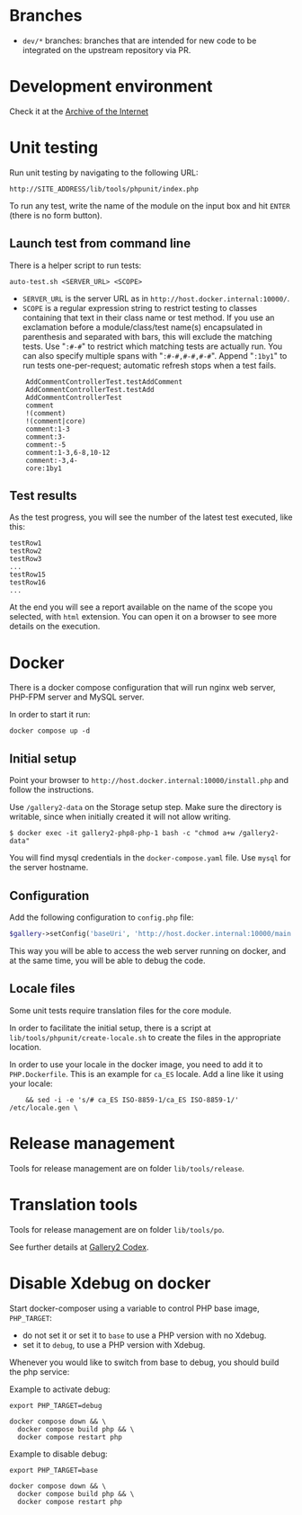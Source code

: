 # Branches

* `dev/*` branches: branches that are intended for new code to be integrated on the upstream repository via PR.

# Development environment

Check it at the [Archive of the
Internet](`https://web.archive.org/web/20210224144709/http://codex.gallery2.org/index.php/Gallery2:Developer_Guidelines`)

# Unit testing

Run unit testing by navigating to the following URL:
```text
http://SITE_ADDRESS/lib/tools/phpunit/index.php
```

To run any test, write the name of the module on the input box and hit `ENTER` (there is no form button).

## Launch test from command line

There is a helper script to run tests:
```shell
auto-test.sh <SERVER_URL> <SCOPE>
```

* `SERVER_URL` is the server URL as in `http://host.docker.internal:10000/`.
* `SCOPE` is a regular expression string to restrict testing to classes containing that text
in their class name or test method. If you use an exclamation before a module/class/test
name(s) encapsulated in parenthesis and separated with bars,
this will exclude the matching tests. Use "`:#-#`" to restrict which matching tests are
actually run. You can also specify multiple spans with "`:#-#,#-#,#-#`". Append "`:1by1`"
to run tests one-per-request; automatic refresh stops when a test fails.
```text
    AddCommentControllerTest.testAddComment
    AddCommentControllerTest.testAdd
    AddCommentControllerTest
    comment
    !(comment)
    !(comment|core)
    comment:1-3
    comment:3-
    comment:-5
    comment:1-3,6-8,10-12
    comment:-3,4-
    core:1by1
```

## Test results

As the test progress, you will see the number of the latest test executed, like this:
```text
testRow1
testRow2
testRow3
...
testRow15
testRow16
...
```
At the end you will see a report available on the name of the scope you selected, with `html`
extension. You can open it on a browser to see more details on the execution.


# Docker

There is a docker compose configuration that will run nginx web server, PHP-FPM server and MySQL server.

In order to start it run:

```shell
docker compose up -d
```

## Initial setup

Point your browser to `http://host.docker.internal:10000/install.php` and follow the instructions.

Use `/gallery2-data` on the Storage setup step. Make sure the directory is writable, since when initially
created it will not allow writing.

```shell
$ docker exec -it gallery2-php8-php-1 bash -c "chmod a+w /gallery2-data"
```

You will find mysql credentials in the `docker-compose.yaml` file. Use `mysql` for the server hostname.


## Configuration

Add the following configuration to `config.php` file:

```php
$gallery->setConfig('baseUri', 'http://host.docker.internal:10000/main.php');
```

This way you will be able to access the web server running on docker, and at the same time, you will be
able to debug the code.

## Locale files

Some unit tests require translation files for the core module.

In order to facilitate the initial setup, there is a script at `lib/tools/phpunit/create-locale.sh` to
create the files in the appropriate location.

In order to use your locale in the docker image, you need to add it to `PHP.Dockerfile`. This is an example
for `ca_ES` locale. Add a line like it using your locale:
```shell
    && sed -i -e 's/# ca_ES ISO-8859-1/ca_ES ISO-8859-1/' /etc/locale.gen \
```

# Release management

Tools for release management are on folder `lib/tools/release`.

# Translation tools

Tools for release management are on folder `lib/tools/po`.

See further details at [Gallery2 Codex](http://codex.galleryproject.org/Gallery2:Localization.html).

# Disable Xdebug on docker

Start docker-composer using a variable to control PHP base image, `PHP_TARGET`:

* do not set it or set it to `base` to use a PHP version with no Xdebug.
* set it to `debug`, to use a PHP version with Xdebug.

Whenever you would like to switch from base to debug, you should build the php service:

Example to activate debug:

```shell
export PHP_TARGET=debug

docker compose down && \
  docker compose build php && \
  docker compose restart php
```

Example to disable debug:

```shell
export PHP_TARGET=base

docker compose down && \
  docker compose build php && \
  docker compose restart php
```
